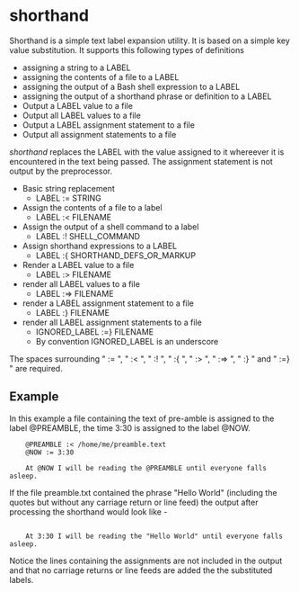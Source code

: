 
# shorthand

Shorthand is a simple text label expansion utility. It is based on a simple key value substitution.  It supports this following types of definitions

+ assigning a string to a LABEL
+ assigning the contents of a file to a LABEL
+ assigning the output of a Bash shell expression to a LABEL
+ assigning the output of a shorthand phrase or definition to a LABEL
+ Output a LABEL value to a file
+ Output all LABEL values to a file
+ Output a LABEL assignment statement to a file
+ Output all assignment statements to a file

*shorthand* replaces the LABEL with the value assigned to it whereever it is encountered in the text being passed. The assignment statement is not output by the preprocessor.


+ Basic string replacement
    + LABEL := STRING
+ Assign the contents of a file to a label
    + LABEL :< FILENAME
+ Assign the output of a shell command to a label
    + LABEL :! SHELL_COMMAND
+ Assign shorthand expressions to a LABEL
    + LABEL :{ SHORTHAND_DEFS_OR_MARKUP
+ Render a LABEL value to a file
    + LABEL :> FILENAME
+ render all LABEL values to a file
    + LABEL :=> FILENAME
+ render a LABEL assignment statement to a file
    + LABEL :} FILENAME
+ render all LABEL assignment statements to a file
    + IGNORED_LABEL :=} FILENAME 
    + By convention IGNORED_LABEL is an underscore


The spaces surrounding " := ", " :< ", " :! ", " :{ ", " :> ", " :=> ", " :} " and " :=} " are required.

## Example


In this example a file containing the text of pre-amble is assigned to the
label @PREAMBLE, the time 3:30 is assigned to the label @NOW.

```text
    @PREAMBLE :< /home/me/preamble.text
    @NOW := 3:30

    At @NOW I will be reading the @PREAMBLE until everyone falls asleep.
```

If the file preamble.txt contained the phrase "Hello World" (including
the quotes but without any carriage return or line feed) the output after
processing the shorthand would look like -

```text

    At 3:30 I will be reading the "Hello World" until everyone falls asleep.
```

Notice the lines containing the assignments are not included in the output and that no carriage returns or line feeds are added the the substituted labels.


